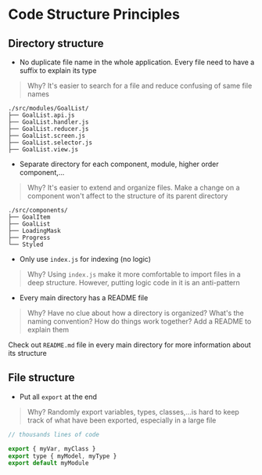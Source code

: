 # Code Structure Principles

## Directory structure

* No duplicate file name in the whole application. Every file need to have a suffix to explain its type
> Why? It's easier to search for a file and reduce confusing of same file names

```
./src/modules/GoalList/
├── GoalList.api.js
├── GoalList.handler.js
├── GoalList.reducer.js
├── GoalList.screen.js
├── GoalList.selector.js
├── GoalList.view.js
```

* Separate directory for each component, module, higher order component,...
> Why? It's easier to extend and organize files. Make a change on a component won't affect to the structure of its parent directory

```
./src/components/
├── GoalItem
├── GoalList
├── LoadingMask
├── Progress
└── Styled
```
* Only use `index.js` for indexing (no logic)
> Why? Using `index.js` make it more comfortable to import files in a deep structure. However, putting logic code in it is an anti-pattern
* Every main directory has a README file
> Why? Have no clue about how a directory is organized? What's the naming convention? How do things work together? Add a README to explain them

Check out `README.md` file in every main directory for more information about its structure

## File structure

* Put all `export` at the end
> Why? Randomly export variables, types, classes,...is hard to keep track of what have been exported, especially in a large file

```js
// thousands lines of code

export { myVar, myClass }
export type { myModel, myType }
export default myModule
```
